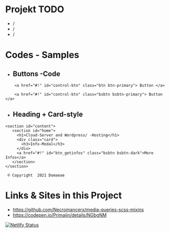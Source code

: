 # Projekt TODO

- /
- /
- /


#  Codes - Samples

- ## Buttons -Code

```
    <a href="#!" id="control-btn" class="btn btn-primary"> Button </a>

    <a href="#!" id="control-btn" class="bsbtn bsbtn-primary"> Button </a>
```


- ## Heading + Card-style

 ```
 <section id="content">
    <section id="home">
      <h1>Cloud-Server and Wordpress/ -Hosting</h1>
      <div class="card">
        <h3>Info-Modal</h3>
      </div>
      <a href="#!" id="btn_getinfos" class="bsbtn bsbtn-dark">More Infos</a>
    </section>
</section>     
```

` © Copyright  2021 Domaeae`  

# Links & Sites in this Project

- https://github.com/Necromancerx/media-queries-scss-mixins
- https://codepen.io/Primajin/details/NGbgNM

[![Netlify Status](https://api.netlify.com/api/v1/badges/5cfd2321-7fb1-499d-b698-8c2c3056d23a/deploy-status)](https://app.netlify.com/sites/domaeae/deploys)